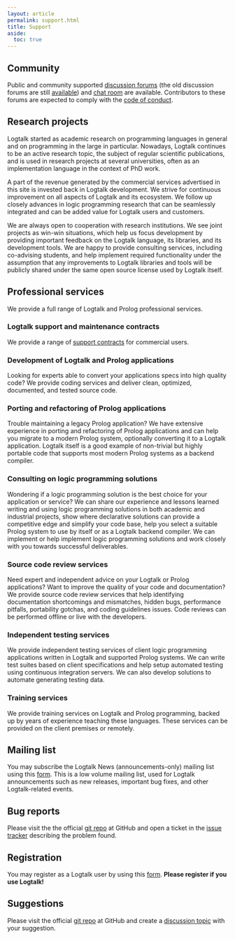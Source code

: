 ```yaml
---
layout: article
permalink: support.html
title: Support
aside:
  toc: true
---
```


## Community

Public and community supported [discussion forums](https://github.com/LogtalkDotOrg/logtalk3/discussions) (the old discussion forums are still [available](https://forums.logtalk.org/))
and [chat room](https://gitter.im/LogtalkDotOrg/logtalk3) are available.
Contributors to these forums are expected to comply with the
[code of conduct](https://github.com/LogtalkDotOrg/logtalk3/blob/master/CODE_OF_CONDUCT.md).

## Research projects

Logtalk started as academic research on programming languages in general and on programming in the large in particular. Nowadays, Logtalk continues to be an active research topic, the subject of regular scientific publications, and is used in research projects at several universities, often as an implementation language in the context of PhD work.

A part of the revenue generated by the commercial services advertised in this site is invested back in Logtalk development. We strive for continuous improvement on all aspects of Logtalk and its ecosystem. We follow up closely advances in logic programming research that can be seamlessly integrated and can be added value for Logtalk users and customers.

We are always open to cooperation with research institutions. We see joint projects as win-win situations, which help us focus development by providing important feedback on the Logtalk language, its libraries, and its development tools. We are happy to provide consulting services, including co-advising students, and help implement required functionality under the assumption that any improvements to Logtalk libraries and tools will be publicly shared under the same open source license used by Logtalk itself.

## Professional services

We provide a full range of Logtalk and Prolog professional services.

### Logtalk support and maintenance contracts

We provide a range of [support contracts](support_contracts.html) for commercial users.

### Development of Logtalk and Prolog applications

Looking for experts able to convert your applications specs into high quality
code? We provide coding services and deliver clean, optimized, documented,
and tested source code.

### Porting and refactoring of Prolog applications

Trouble maintaining a legacy Prolog application? We have extensive experience
in porting and refactoring of Prolog applications and can help you migrate to
a modern Prolog system, optionally converting it to a Logtalk application.
Logtalk itself is a good example of non-trivial but highly portable code that
supports most modern Prolog systems as a backend compiler.

### Consulting on logic programming solutions

Wondering if a logic programming solution is the best choice for your
application or service? We can share our experience and lessons learned
writing and using logic programming solutions in both academic and industrial
projects, show where declarative solutions can provide a competitive edge
and simplify your code base, help you select a suitable Prolog system to
use by itself or as a Logtalk backend compiler. We can implement or help
implement logic programming solutions and work closely with you towards
successful deliverables.

### Source code review services

Need expert and independent advice on your Logtalk or Prolog applications?
Want to improve the quality of your code and documentation? We provide
source code review services that help identifying documentation shortcomings
and mismatches, hidden bugs, performance pitfalls, portability gotchas, and
coding guidelines issues. Code reviews can be performed offline or live with
the developers.

### Independent testing services

We provide independent testing services of client logic programming applications
written in Logtalk and supported Prolog systems. We can write test suites based
on client specifications and help setup automated testing using continuous
integration servers. We can also develop solutions to automate generating
testing data.

### Training services

We provide training services on Logtalk and Prolog programming, backed up
by years of experience teaching these languages. These services can be provided
on the client premises or remotely.

## Mailing list

You may subscribe the Logtalk News (announcements-only) mailing list
using this [form](mlform.html). This is a low volume mailing list, used
for Logtalk announcements such as new releases, important bug fixes, and
other Logtalk-related events.

## Bug reports

Please visit the the official [git repo](https://github.com/LogtalkDotOrg/logtalk3) at GitHub
and open a ticket in the [issue tracker](https://github.com/LogtalkDotOrg/logtalk3/issues)
describing the problem found.

## Registration

You may register as a Logtalk user by using this [form](regform.html).
**Please register if you use Logtalk!**

## Suggestions

Please visit the official [git repo](https://github.com/LogtalkDotOrg/logtalk3) at GitHub
and create a [discussion topic](https://github.com/LogtalkDotOrg/logtalk3/discussions)
with your suggestion.
